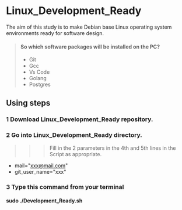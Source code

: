 # Linux_Development_Ready
The aim of this study is to make Debian base Linux operating system environments ready for software design.
> #### So which software packages will be installed on the PC?
>
> - Git
> - Gcc
> - Vs Code
> - Golang
> - Postgres
>   

## Using steps
### 1 Download Linux_Development_Ready repository.
### 2 Go into  Linux_Development_Ready directory.
>>> Fill in the 2 parameters in the 4th and 5th lines in the Script as appropriate.
* mail="xxx@mail.com"
* git_user_name="xxx"
### 3 Type this command from your terminal
####  sudo ./Development_Ready.sh




